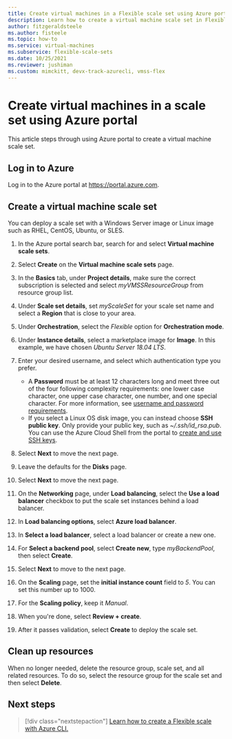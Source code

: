 ```yaml
---
title: Create virtual machines in a Flexible scale set using Azure portal
description: Learn how to create a virtual machine scale set in Flexible orchestration mode in the Azure portal.
author: fitzgeraldsteele
ms.author: fisteele
ms.topic: how-to
ms.service: virtual-machines
ms.subservice: flexible-scale-sets
ms.date: 10/25/2021
ms.reviewer: jushiman
ms.custom: mimckitt, devx-track-azurecli, vmss-flex
---
```


# Create virtual machines in a scale set using Azure portal

This article steps through using Azure portal to create a virtual machine scale set. 
## Log in to Azure
Log in to the Azure portal at https://portal.azure.com.


## Create a virtual machine scale set

You can deploy a scale set with a Windows Server image or Linux image such as RHEL, CentOS, Ubuntu, or SLES.

1. In the Azure portal search bar, search for and select **Virtual machine scale sets**.
1. Select **Create** on the **Virtual machine scale sets** page.

1. In the **Basics** tab, under **Project details**, make sure the correct subscription is selected and select *myVMSSResourceGroup* from resource group list.  
1. Under **Scale set details**, set *myScaleSet* for your scale set name and select a **Region** that is close to your area.
1. Under **Orchestration**, select the *Flexible* option for **Orchestration mode**. 
1. Under **Instance details**, select a marketplace image for **Image**. In this example, we have chosen *Ubuntu Server 18.04 LTS*.
1. Enter your desired username, and select which authentication type you prefer.
   - A **Password** must be at least 12 characters long and meet three out of the four following complexity requirements: one lower case character, one upper case character, one number, and one special character. For more information, see [username and password requirements](../virtual-machines/windows/faq.yml#what-are-the-password-requirements-when-creating-a-vm-).
   - If you select a Linux OS disk image, you can instead choose **SSH public key**. Only provide your public key, such as *~/.ssh/id_rsa.pub*. You can use the Azure Cloud Shell from the portal to [create and use SSH keys](../virtual-machines/linux/mac-create-ssh-keys.md).

1. Select **Next** to move the next page. 

1. Leave the defaults for the **Disks** page.

1. Select **Next** to move the next page. 

1. On the **Networking** page, under **Load balancing**, select the **Use a load balancer** checkbox to put the scale set instances behind a load balancer. 
1. In **Load balancing options**, select **Azure load balancer**.
1. In **Select a load balancer**, select a load balancer or create a new one.
1. For **Select a backend pool**, select **Create new**, type *myBackendPool*, then select **Create**.

1. Select **Next** to move to the next page.

1. On the **Scaling** page, set the **initial instance count** field to *5*. You can set this number up to 1000. 
1. For the **Scaling policy**, keep it *Manual*. 

1. When you're done, select **Review + create**. 
1. After it passes validation, select **Create** to deploy the scale set.


## Clean up resources
When no longer needed, delete the resource group, scale set, and all related resources. To do so, select the resource group for the scale set and then select **Delete**.


## Next steps
> [!div class="nextstepaction"]
> [Learn how to create a Flexible scale with Azure CLI.](flexible-virtual-machine-scale-sets-cli.md)